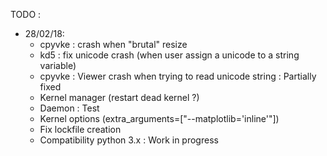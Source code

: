 TODO :


* 28/02/18:
	* cpyvke : crash when "brutal" resize
	* kd5 : fix unicode crash (when user assign a unicode to a string variable)
	* cpyvke : Viewer crash when trying to read unicode string : Partially fixed
	* Kernel manager (restart dead kernel ?)
	* Daemon : Test
	* Kernel options (extra_arguments=["--matplotlib='inline'"])
	* Fix lockfile creation
	* Compatibility python 3.x : Work in progress

